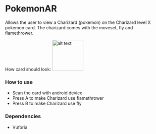 # PokemonAR
Allows the user to view a Charizard (pokemon) on the Charizard level X pokemon card. The charizard comes with the moveset, fly and flamethrower.

How card should look: <img src="http://940ee6dce6677fa01d25-0f55c9129972ac85d6b1f4e703468e6b.r99.cf2.rackcdn.com/products/pictures/280046.jpg" alt="alt text" height="100px">


### How to use
* Scan the card with android device
* Press A to make Charizard use flamethrower
* Press B to make Charizard use fly

### Dependencies 
* Vuforia
